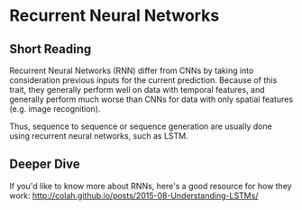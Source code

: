 # Recurrent Neural Networks
## Short Reading
Recurrent Neural Networks (RNN) differ from CNNs by taking into consideration previous inputs for the current prediction. Because of this trait, they generally perform well on data with temporal features, and generally perform much worse than CNNs for data with only spatial features (e.g. image recognition).

Thus, sequence to sequence or sequence generation are usually done using recurrent neural networks, such as LSTM.

## Deeper Dive
If you'd like to know more about RNNs, here's a good resource for how they work:
http://colah.github.io/posts/2015-08-Understanding-LSTMs/
